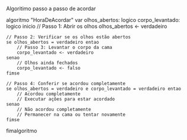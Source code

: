 Algoritimo passo a passo de acordar

algoritmo "HoraDeAcordar"
var
    olhos_abertos: logico
    corpo_levantado: logico
inicio
    // Passo 1: Abrir os olhos
    olhos_abertos <- verdadeiro

    // Passo 2: Verificar se os olhos estão abertos
    se olhos_abertos = verdadeiro entao
        // Passo 3: Levantar o corpo da cama
        corpo_levantado <- verdadeiro
    senao
        // Olhos ainda fechados
        corpo_levantado <- falso
    fimse
    
    // Passo 4: Conferir se acordou completamente
    se olhos_abertos = verdadeiro e corpo_levantado = verdadeiro entao
        // Acordou completamente
        // Executar ações para estar acordado
    senao
        // Não acordou completamente
        // Permanecer na cama ou tentar novamente
    fimse
fimalgoritmo